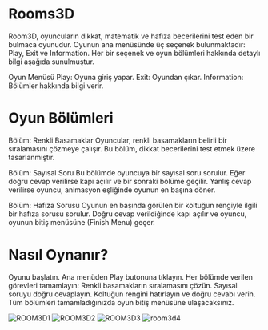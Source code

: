 # Rooms3D
 
Room3D, oyuncuların dikkat, matematik ve hafıza becerilerini test eden bir bulmaca oyunudur. Oyunun ana menüsünde üç seçenek bulunmaktadır: Play, Exit ve Information. Her bir seçenek ve oyun bölümleri hakkında detaylı bilgi aşağıda sunulmuştur.

Oyun Menüsü Play: Oyuna giriş yapar. Exit: Oyundan çıkar. Information: Bölümler hakkında bilgi verir. 

# Oyun Bölümleri

Bölüm: Renkli Basamaklar Oyuncular, renkli basamakların belirli bir sıralamasını çözmeye çalışır. Bu bölüm, dikkat becerilerini test etmek üzere tasarlanmıştır.

Bölüm: Sayısal Soru Bu bölümde oyuncuya bir sayısal soru sorulur. Eğer doğru cevap verilirse kapı açılır ve bir sonraki bölüme geçilir. Yanlış cevap verilirse oyuncu, animasyon eşliğinde oyunun en başına döner.

Bölüm: Hafıza Sorusu Oyunun en başında görülen bir koltuğun rengiyle ilgili bir hafıza sorusu sorulur. Doğru cevap verildiğinde kapı açılır ve oyuncu, oyunun bitiş menüsüne (Finish Menu) geçer.

# Nasıl Oynanır?
Oyunu başlatın. Ana menüden Play butonuna tıklayın. Her bölümde verilen görevleri tamamlayın: Renkli basamakların sıralamasını çözün. Sayısal soruyu doğru cevaplayın. Koltuğun rengini hatırlayın ve doğru cevabı verin. Tüm bölümleri tamamladığınızda oyun bitiş menüsüne ulaşacaksınız.

![ROOM3D1](https://github.com/ezgidmrplt/Rooms3D/assets/148906320/23a1a4f6-47ec-40ad-9a89-e6523ddc45c2)
![ROOM3D2](https://github.com/ezgidmrplt/Rooms3D/assets/148906320/89ec994e-87fe-4656-94d6-4c2cd1a53efa)
![ROOM3D3](https://github.com/ezgidmrplt/Rooms3D/assets/148906320/404e75e0-664a-4bcd-829b-b95877244bdb)
![room3d4](https://github.com/ezgidmrplt/Rooms3D/assets/148906320/8b88482a-e723-4735-abc7-fa3ea12bbc01)
